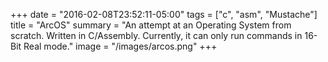 +++
date = "2016-02-08T23:52:11-05:00"
tags = ["c", "asm", "Mustache"]
title = "ArcOS"
summary = "An attempt at an Operating System from scratch. Written in C/Assembly. Currently, it can only run commands in 16-Bit Real mode."
image = "/images/arcos.png"
+++

